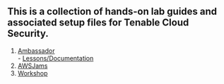 ## This is a collection of hands-on lab guides and associated setup files for Tenable Cloud Security.

1.  [Ambassador](/ambassador/README.md)  
        - [Lessons/Documentation](https://github.com/rickdevera/oh_cnapp/wiki/Tenable-Cloud-Security-Training-for-Ambassadors)
1.  [AWSJams](/jams/README.md)
1.  [Workshop](/workshop/README.md)
